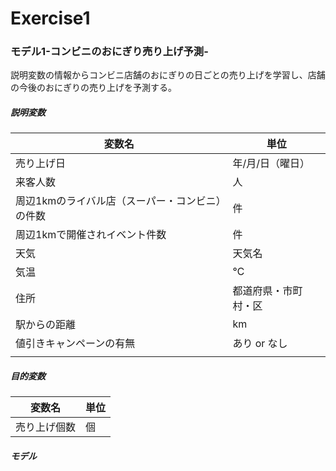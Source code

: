 # Exercise1
### モデル1-コンビニのおにぎり売り上げ予測-
説明変数の情報からコンビニ店舗のおにぎりの日ごとの売り上げを学習し、店舗の今後のおにぎりの売り上げを予測する。
##### 説明変数
|  変数名  |  単位  |
| ---- | ---- |
|  売り上げ日  |  年/月/日（曜日）|
|  来客人数  |  人  |
|  周辺1kmのライバル店（スーパー・コンビニ）の件数  |  件  |
|  周辺1kmで開催されイベント件数  |  件  |
|  天気  |  天気名  |
|  気温  |  ℃  |
|  住所  |  都道府県・市町村・区  |
|  駅からの距離  |  km  |
|  値引きキャンペーンの有無  |  あり or なし  |
|    |    |

##### 目的変数
|  変数名  |  単位  |
| ---- | ---- |
|  売り上げ個数  |  個  |


##### モデル